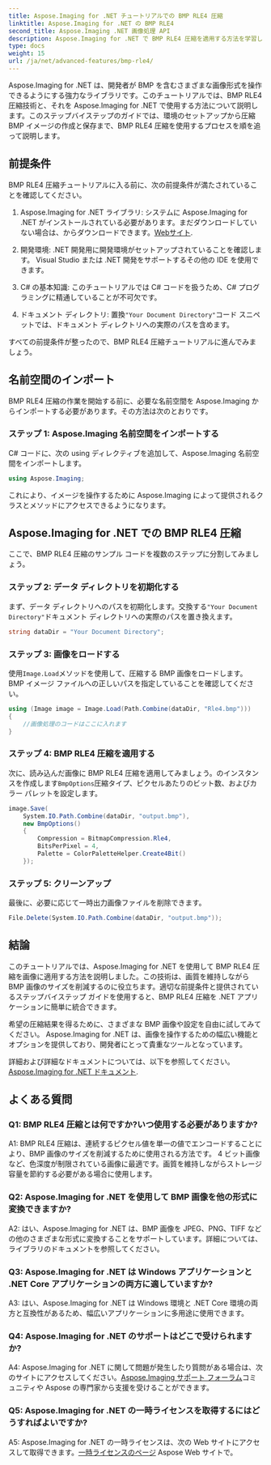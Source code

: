 ```yaml
---
title: Aspose.Imaging for .NET チュートリアルでの BMP RLE4 圧縮
linktitle: Aspose.Imaging for .NET の BMP RLE4
second_title: Aspose.Imaging .NET 画像処理 API
description: Aspose.Imaging for .NET で BMP RLE4 圧縮を適用する方法を学習します。品質を損なうことなく BMP 画像サイズを縮小します。
type: docs
weight: 15
url: /ja/net/advanced-features/bmp-rle4/
---
```

Aspose.Imaging for .NET は、開発者が BMP を含むさまざまな画像形式を操作できるようにする強力なライブラリです。このチュートリアルでは、BMP RLE4 圧縮技術と、それを Aspose.Imaging for .NET で使用する方法について説明します。このステップバイステップのガイドでは、環境のセットアップから圧縮 BMP イメージの作成と保存まで、BMP RLE4 圧縮を使用するプロセスを順を追って説明します。

## 前提条件

BMP RLE4 圧縮チュートリアルに入る前に、次の前提条件が満たされていることを確認してください。

1.  Aspose.Imaging for .NET ライブラリ: システムに Aspose.Imaging for .NET がインストールされている必要があります。まだダウンロードしていない場合は、からダウンロードできます。[Webサイト](https://releases.aspose.com/imaging/net/).

2. 開発環境: .NET 開発用に開発環境がセットアップされていることを確認します。 Visual Studio または .NET 開発をサポートするその他の IDE を使用できます。

3. C# の基本知識: このチュートリアルでは C# コードを扱うため、C# プログラミングに精通していることが不可欠です。

4. ドキュメント ディレクトリ: 置換`"Your Document Directory"`コード スニペットでは、ドキュメント ディレクトリへの実際のパスを含めます。

すべての前提条件が整ったので、BMP RLE4 圧縮チュートリアルに進んでみましょう。

## 名前空間のインポート

BMP RLE4 圧縮の作業を開始する前に、必要な名前空間を Aspose.Imaging からインポートする必要があります。その方法は次のとおりです。

### ステップ 1: Aspose.Imaging 名前空間をインポートする

C# コードに、次の using ディレクティブを追加して、Aspose.Imaging 名前空間をインポートします。

```csharp
using Aspose.Imaging;
```

これにより、イメージを操作するために Aspose.Imaging によって提供されるクラスとメソッドにアクセスできるようになります。

## Aspose.Imaging for .NET での BMP RLE4 圧縮

ここで、BMP RLE4 圧縮のサンプル コードを複数のステップに分割してみましょう。

### ステップ 2: データ ディレクトリを初期化する

まず、データ ディレクトリへのパスを初期化します。交換する`"Your Document Directory"`ドキュメント ディレクトリへの実際のパスを置き換えます。

```csharp
string dataDir = "Your Document Directory";
```

### ステップ 3: 画像をロードする

使用`Image.Load`メソッドを使用して、圧縮する BMP 画像をロードします。 BMP イメージ ファイルへの正しいパスを指定していることを確認してください。

```csharp
using (Image image = Image.Load(Path.Combine(dataDir, "Rle4.bmp")))
{
    //画像処理のコードはここに入れます
}
```

### ステップ 4: BMP RLE4 圧縮を適用する

次に、読み込んだ画像に BMP RLE4 圧縮を適用してみましょう。のインスタンスを作成します`BmpOptions`圧縮タイプ、ピクセルあたりのビット数、およびカラー パレットを設定します。

```csharp
image.Save(
    System.IO.Path.Combine(dataDir, "output.bmp"),
    new BmpOptions()
    {
        Compression = BitmapCompression.Rle4,
        BitsPerPixel = 4,
        Palette = ColorPaletteHelper.Create4Bit()
    });
```

### ステップ 5: クリーンアップ

最後に、必要に応じて一時出力画像ファイルを削除できます。

```csharp
File.Delete(System.IO.Path.Combine(dataDir, "output.bmp"));
```

## 結論

このチュートリアルでは、Aspose.Imaging for .NET を使用して BMP RLE4 圧縮を画像に適用する方法を説明しました。この技術は、画質を維持しながら BMP 画像のサイズを削減するのに役立ちます。適切な前提条件と提供されているステップバイステップ ガイドを使用すると、BMP RLE4 圧縮を .NET アプリケーションに簡単に統合できます。

希望の圧縮結果を得るために、さまざまな BMP 画像や設定を自由に試してみてください。 Aspose.Imaging for .NET は、画像を操作するための幅広い機能とオプションを提供しており、開発者にとって貴重なツールとなっています。

詳細および詳細なドキュメントについては、以下を参照してください。[Aspose.Imaging for .NET ドキュメント](https://reference.aspose.com/imaging/net/).

## よくある質問

### Q1: BMP RLE4 圧縮とは何ですか?いつ使用する必要がありますか?

A1: BMP RLE4 圧縮は、連続するピクセル値を単一の値でエンコードすることにより、BMP 画像のサイズを削減するために使用される方法です。 4 ビット画像など、色深度が制限されている画像に最適です。画質を維持しながらストレージ容量を節約する必要がある場合に使用します。

### Q2: Aspose.Imaging for .NET を使用して BMP 画像を他の形式に変換できますか?

A2: はい、Aspose.Imaging for .NET は、BMP 画像を JPEG、PNG、TIFF などの他のさまざまな形式に変換することをサポートしています。詳細については、ライブラリのドキュメントを参照してください。

### Q3: Aspose.Imaging for .NET は Windows アプリケーションと .NET Core アプリケーションの両方に適していますか?

A3: はい、Aspose.Imaging for .NET は Windows 環境と .NET Core 環境の両方と互換性があるため、幅広いアプリケーションに多用途に使用できます。

### Q4: Aspose.Imaging for .NET のサポートはどこで受けられますか?

 A4: Aspose.Imaging for .NET に関して問題が発生したり質問がある場合は、次のサイトにアクセスしてください。[Aspose.Imaging サポート フォーラム](https://forum.aspose.com/)コミュニティや Aspose の専門家から支援を受けることができます。

### Q5: Aspose.Imaging for .NET の一時ライセンスを取得するにはどうすればよいですか?

 A5: Aspose.Imaging for .NET の一時ライセンスは、次の Web サイトにアクセスして取得できます。[一時ライセンスのページ](https://purchase.aspose.com/temporary-license/) Aspose Web サイトで。